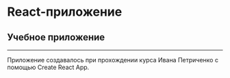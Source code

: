 # React-приложение
## Учебное приложение
---
Приложение создавалось при прохождении курса Ивана Петриченко с помощью Create React App. 

